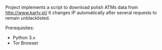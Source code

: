 Project implements a script to download polish ATMs data from http://www.karty.pl/
It changes IP automatically after several requests to remain unblacklisted.


Prerequisites:
 - Python 3.x
 - Tor Browser
